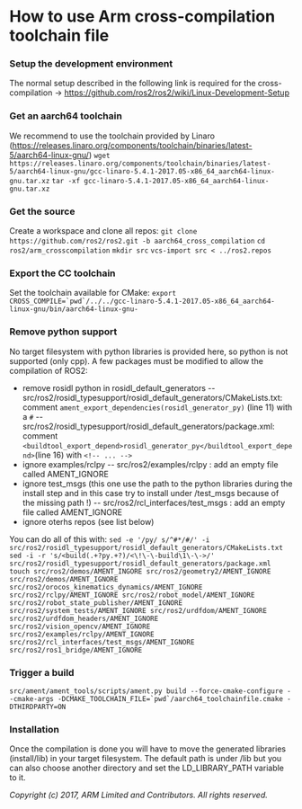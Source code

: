 # How to use Arm cross-compilation toolchain file

### Setup the development environment
The normal setup described in the following link is required for the cross-compilation -> https://github.com/ros2/ros2/wiki/Linux-Development-Setup

### Get an aarch64 toolchain
We recommend to use the toolchain provided by Linaro (https://releases.linaro.org/components/toolchain/binaries/latest-5/aarch64-linux-gnu/)
`wget https://releases.linaro.org/components/toolchain/binaries/latest-5/aarch64-linux-gnu/gcc-linaro-5.4.1-2017.05-x86_64_aarch64-linux-gnu.tar.xz`
`tar -xf gcc-linaro-5.4.1-2017.05-x86_64_aarch64-linux-gnu.tar.xz`

### Get the source
Create a workspace and clone all repos:
`git clone https://github.com/ros2/ros2.git -b aarch64_cross_compilation`
`cd ros2/arm_crosscompilation`
`mkdir src`
`vcs-import src < ../ros2.repos`

### Export the CC toolchain
Set the toolchain available for CMake:
`` export CROSS_COMPILE=`pwd`/../../gcc-linaro-5.4.1-2017.05-x86_64_aarch64-linux-gnu/bin/aarch64-linux-gnu- ``

### Remove python support
No target filesystem with python libraries is provided here, so python is not supported (only cpp). A few packages must be modified to allow the compilation of ROS2:
- remove rosidl python in rosidl_default_generators
-- src/ros2/rosidl_typesupport/rosidl_default_generators/CMakeLists.txt: comment `ament_export_dependencies(rosidl_generator_py)` (line 11) with a `#`
-- src/ros2/rosidl_typesupport/rosidl_default_generators/package.xml: comment `<buildtool_export_depend>rosidl_generator_py</buildtool_export_depend>`(line 16) with `<!-- ... -->`
- ignore examples/rclpy
-- src/ros2/examples/rclpy : add an empty file called AMENT_IGNORE
- ignore test_msgs (this one use the path to the python libraries during the install step and in this case try to install under /test_msgs because of the missing path !)
-- src/ros2/rcl_interfaces/test_msgs : add an empty file called AMENT_IGNORE
- ignore oterhs repos (see list below)

You can do all of this with:
`sed -e '/py/ s/^#*/#/' -i src/ros2/rosidl_typesupport/rosidl_default_generators/CMakeLists.txt`
`sed -i -r 's/<build(.+?py.+?)/<\!\-\-build\1\-\->/' src/ros2/rosidl_typesupport/rosidl_default_generators/package.xml`
`touch src/ros2/demos/AMENT_INGORE src/ros2/geometry2/AMENT_IGNORE src/ros2/demos/AMENT_IGNORE src/ros2/orocos_kinematics_dynamics/AMENT_IGNORE src/ros2/rclpy/AMENT_IGNORE src/ros2/robot_model/AMENT_IGNORE src/ros2/robot_state_publisher/AMENT_IGNORE src/ros2/system_tests/AMENT_IGNORE src/ros2/urdfdom/AMENT_IGNORE src/ros2/urdfdom_headers/AMENT_IGNORE src/ros2/vision_opencv/AMENT_IGNORE src/ros2/examples/rclpy/AMENT_IGNORE src/ros2/rcl_interfaces/test_msgs/AMENT_IGNORE src/ros2/ros1_bridge/AMENT_IGNORE`

### Trigger a build
`` src/ament/ament_tools/scripts/ament.py build --force-cmake-configure --cmake-args -DCMAKE_TOOLCHAIN_FILE=`pwd`/aarch64_toolchainfile.cmake -DTHIRDPARTY=ON ``

### Installation
Once the compilation is done you will have to move the generated libraries (install/lib) in your target filesystem. The default path is under /lib but you can also choose another directory and set the LD_LIBRARY_PATH variable to it.

*Copyright (c) 2017, ARM Limited and Contributors. All rights reserved.*
